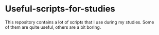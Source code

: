 # Useful-scripts-for-studies

This repository contains a lot of scripts that I use during my studies.
Some of them are quite useful, others are a bit boring.
